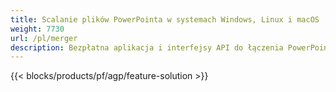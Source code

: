 ```yaml
---
title: Scalanie plików PowerPointa w systemach Windows, Linux i macOS
weight: 7730
url: /pl/merger
description: Bezpłatna aplikacja i interfejsy API do łączenia PowerPoint PPT, PPS, PPTX, POTX, PPSX, PPTM, PPSM, POTM, ODP i OTP
---
```


{{< blocks/products/pf/agp/feature-solution >}} 

